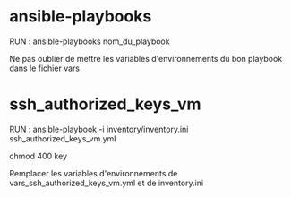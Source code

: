 # ansible-playbooks

RUN : ansible-playbooks nom_du_playbook

Ne pas oublier de mettre les variables d'environnements du bon playbook dans le fichier vars


# ssh_authorized_keys_vm

RUN : ansible-playbook -i inventory/inventory.ini ssh_authorized_keys_vm.yml

chmod 400 key

Remplacer les variables d'environnements de vars_ssh_authorized_keys_vm.yml et de inventory.ini